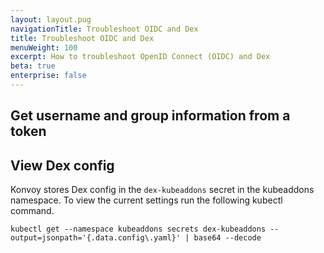 ```yaml
---
layout: layout.pug
navigationTitle: Troubleshoot OIDC and Dex
title: Troubleshoot OIDC and Dex
menuWeight: 100
excerpt: How to troubleshoot OpenID Connect (OIDC) and Dex
beta: true
enterprise: false
---
```


## Get username and group information from a token

<!--
TODO (see the Conductor module)
-->

## View Dex config

Konvoy stores Dex config in the `dex-kubeaddons` secret in the kubeaddons namespace. To view the current settings run the following kubectl command.

```shell
kubectl get --namespace kubeaddons secrets dex-kubeaddons --output=jsonpath='{.data.config\.yaml}' | base64 --decode
```
